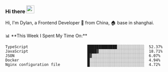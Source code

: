### Hi there <img src="https://media.giphy.com/media/hvRJCLFzcasrR4ia7z/giphy.gif" width="25px">

<!-- ![visitors](https://visitor-badge.glitch.me/badge?page_id=dislfyer.dislfyer) --!>

Hi, I'm Dylan, a Frontend Developer 🚀 from China, 🏠 base in shanghai.
<br/>
<br/>

📊 **This Week I Spent My Time On:**


<!--START_SECTION:waka-->

```text
TypeScript                          █████████████░░░░░░░░░░░░  52.37%
JavaScript                          ████▓░░░░░░░░░░░░░░░░░░░░  18.71%
JSON                                █▓░░░░░░░░░░░░░░░░░░░░░░░  6.07%
Docker                              █░░░░░░░░░░░░░░░░░░░░░░░░  4.94%
Nginx configuration file            █░░░░░░░░░░░░░░░░░░░░░░░░  4.72%
```

<!--END_SECTION:waka-->

<!--
**About Me:**
 -->
